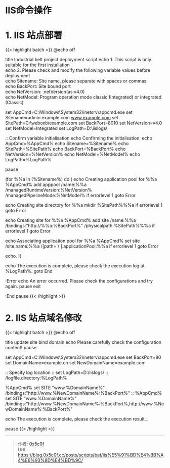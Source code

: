 # IIS命令操作

# 1. IIS 站点部署
{{< highlight batch >}}
@echo off

title Industrial belt project deployment script 
echo 1. This script is only suitable for the first installation  
echo 2. Please check and modify the following variable values before deployment  
echo   Sitename: Site name, please separate with spaces or commas  
echo   BackPort: Site bound port  
echo   NetVersion: .netVersion(as:v4.0)  
echo   NetModel: Program operation mode classic (Integrated) or integrated (Classic)

set AppCmd=C:\Windows\System32\inetsrv\appcmd.exe
set Sitename=admin.example.com www.example.com
set SitePath=C:\weboxb\example.com
set BackPort=8010
set NetVersion=v4.0
set NetModel=Integrated
set LogPath=D:\iislogs\

:: Confirm variable initialisation
echo Confirming the initialisation:
echo AppCmd=%AppCmd%
echo Sitename=%Sitename%
echo SitePath=%SitePath%
echo BackPort=%BackPort%
echo NetVersion=%NetVersion%
echo NetModel=%NetModel%
echo LogPath=%LogPath%

pause

(for %%a in (%Sitename%) do ( 
  echo Creating application pool for %%a
  %AppCmd% add apppool /name:%%a /managedRuntimeVersion:%NetVersion% /managedPipelineMode:%NetModel%
  if errorlevel 1 goto Error
  
  echo Creating site directory for %%a
  mkdir %SitePath%\%%a
  if errorlevel 1 goto Error
  
  echo Creating site for %%a
  %AppCmd% add site /name:%%a /bindings:"http://%%a:%BackPort%" /physicalpath:%SitePath%\%%a
  if errorlevel 1 goto Error
  
  echo Associating application pool for %%a
  %AppCmd% set site /site.name:%%a /[path='/'].applicationPool:%%a
  if errorlevel 1 goto Error

  echo.
))

echo The execution is complete, please check the execution log at %LogPath%.
goto End

:Error
echo An error occurred. Please check the configurations and try again.
pause
exit

:End
pause
{{< /highlight >}}

# 2. IIS 站点域名修改 
{{< highlight batch >}}
@echo off

title update site bind domain 
echo Please carefully check the configuration content!
pause

set AppCmd=C:\Windows\System32\inetsrv\appcmd.exe
set BackPort=80
set DomainName=example.cn
set NewDomainName=example.com

:: Specify log location
:: set LogPath=D:/iislogs/
:: /logfile.directory:%LogPath%

%AppCmd% set SITE "www.%DomainName%" /bindings:"http://www.%NewDomainName%:%BackPort%"
:: %AppCmd% set SITE "www.%DomainName%" /bindings:"http://www.%NewDomainName%:%BackPort%,http://www.%NewDomainName%:%BackPort%"

echo The execution is complete, please check the execution result...

pause
{{< /highlight >}}

---

> 作者: [0x5c0f](https://blog.0x5c0f.cc)  
> URL: https://blog.0x5c0f.cc/posts/scripts/bat/iis%E5%91%BD%E4%BB%A4%E6%93%8D%E4%BD%9C/  

